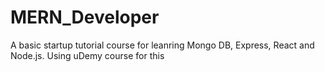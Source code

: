 # MERN_Developer
A basic startup tutorial course for leanring Mongo DB, Express, React and Node.js. Using uDemy course for this
